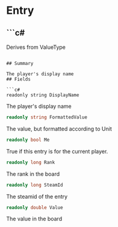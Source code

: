 # Entry

## ```c#
Derives from ValueType
```

## Summary

The player's display name
## Fields

```c#
readonly string DisplayName
```
The player's display name
```c#
readonly string FormattedValue
```
The value, but formatted according to Unit
```c#
readonly bool Me
```
True if this entry is for the current player.
```c#
readonly long Rank
```
The rank in the board
```c#
readonly long SteamId
```
The steamid of the entry
```c#
readonly double Value
```
The value in the board
